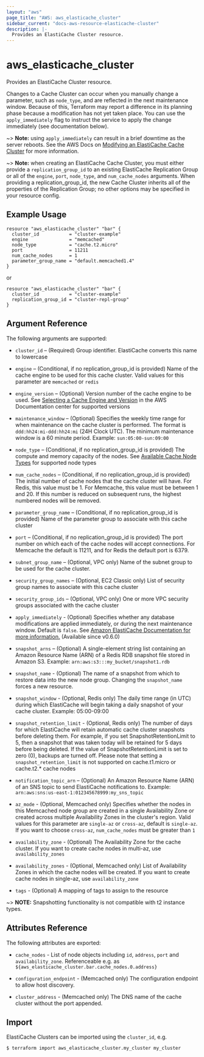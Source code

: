 ```yaml
---
layout: "aws"
page_title: "AWS: aws_elasticache_cluster"
sidebar_current: "docs-aws-resource-elasticache-cluster"
description: |-
  Provides an ElastiCache Cluster resource.
---
```


# aws\_elasticache\_cluster

Provides an ElastiCache Cluster resource.

Changes to a Cache Cluster can occur when you manually change a
parameter, such as `node_type`, and are reflected in the next maintenance
window. Because of this, Terraform may report a difference in its planning
phase because a modification has not yet taken place. You can use the
`apply_immediately` flag to instruct the service to apply the change immediately
(see documentation below).

~> **Note:** using `apply_immediately` can result in a
brief downtime as the server reboots. See the AWS Docs on
[Modifying an ElastiCache Cache Cluster][2] for more information.

~> **Note:** when creating an ElastiCache Cache Cluster, you must either provide a `replication_group_id`
to an existing ElastiCache Replication Group or all of the `engine`, `port`, `node_type`, and 
`num_cache_nodes` arguments.  When providing a replication_group_id, the new Cache Cluster inherits all 
of the properties of the Replication Group; no other options may be specified in your resource config.

## Example Usage

```hcl
resource "aws_elasticache_cluster" "bar" {
  cluster_id           = "cluster-example"
  engine               = "memcached"
  node_type            = "cache.t2.micro"
  port                 = 11211
  num_cache_nodes      = 1
  parameter_group_name = "default.memcached1.4"
}
```

or

```hcl
resource "aws_elasticache_cluster" "bar" {
  cluster_id           = "cluster-example"
  replication_group_id = "cluster-repl-group"
}
```

## Argument Reference

The following arguments are supported:

* `cluster_id` – (Required) Group identifier. ElastiCache converts
  this name to lowercase

* `engine` – (Conditional, if no replication_group_id is provided) Name of the cache engine to be used for this cache cluster.
 Valid values for this parameter are `memcached` or `redis`

* `engine_version` – (Optional) Version number of the cache engine to be used.
See [Selecting a Cache Engine and Version](https://docs.aws.amazon.com/AmazonElastiCache/latest/UserGuide/SelectEngine.html)
in the AWS Documentation center for supported versions

* `maintenance_window` – (Optional) Specifies the weekly time range for when maintenance
on the cache cluster is performed. The format is `ddd:hh24:mi-ddd:hh24:mi` (24H Clock UTC).
The minimum maintenance window is a 60 minute period. Example: `sun:05:00-sun:09:00`

* `node_type` – (Conditional, if no replication_group_id is provided) The compute and memory capacity of the nodes. See
[Available Cache Node Types](https://aws.amazon.com/elasticache/details#Available_Cache_Node_Types) for
supported node types

* `num_cache_nodes` – (Conditional, if no replication_group_id is provided) The initial number of cache nodes that the
cache cluster will have. For Redis, this value must be 1. For Memcache, this
value must be between 1 and 20. If this number is reduced on subsequent runs,
the highest numbered nodes will be removed.

* `parameter_group_name` – (Conditional, if no replication_group_id is provided) Name of the parameter group to associate
with this cache cluster

* `port` – (Conditional, if no replication_group_id is provided) The port number on which each of the cache nodes will
accept connections. For Memcache the default is 11211, and for Redis the default port is 6379.

* `subnet_group_name` – (Optional, VPC only) Name of the subnet group to be used
for the cache cluster.

* `security_group_names` – (Optional, EC2 Classic only) List of security group
names to associate with this cache cluster

* `security_group_ids` – (Optional, VPC only) One or more VPC security groups associated
 with the cache cluster

* `apply_immediately` - (Optional) Specifies whether any database modifications
     are applied immediately, or during the next maintenance window. Default is
     `false`. See [Amazon ElastiCache Documentation for more information.][1]
     (Available since v0.6.0)

* `snapshot_arns` – (Optional) A single-element string list containing an
Amazon Resource Name (ARN) of a Redis RDB snapshot file stored in Amazon S3.
Example: `arn:aws:s3:::my_bucket/snapshot1.rdb`

* `snapshot_name` - (Optional) The name of a snapshot from which to restore data into the new node group.  Changing the `snapshot_name` forces a new resource.

* `snapshot_window` - (Optional, Redis only) The daily time range (in UTC) during which ElastiCache will
begin taking a daily snapshot of your cache cluster. Example: 05:00-09:00

* `snapshot_retention_limit` - (Optional, Redis only) The number of days for which ElastiCache will
retain automatic cache cluster snapshots before deleting them. For example, if you set
SnapshotRetentionLimit to 5, then a snapshot that was taken today will be retained for 5 days
before being deleted. If the value of SnapshotRetentionLimit is set to zero (0), backups are turned off.
Please note that setting a `snapshot_retention_limit` is not supported on cache.t1.micro or cache.t2.* cache nodes

* `notification_topic_arn` – (Optional) An Amazon Resource Name (ARN) of an
SNS topic to send ElastiCache notifications to. Example:
`arn:aws:sns:us-east-1:012345678999:my_sns_topic`

* `az_mode` - (Optional, Memcached only) Specifies whether the nodes in this Memcached node group are created in a single Availability Zone or created across multiple Availability Zones in the cluster's region. Valid values for this parameter are `single-az` or `cross-az`, default is `single-az`. If you want to choose `cross-az`, `num_cache_nodes` must be greater than `1`

* `availability_zone` - (Optional) The Availability Zone for the cache cluster. If you want to create cache nodes in multi-az, use `availability_zones`

* `availability_zones` - (Optional, Memcached only) List of Availability Zones in which the cache nodes will be created. If you want to create cache nodes in single-az, use `availability_zone`

* `tags` - (Optional) A mapping of tags to assign to the resource

~> **NOTE:** Snapshotting functionality is not compatible with t2 instance types.

## Attributes Reference

The following attributes are exported:

* `cache_nodes` - List of node objects including `id`, `address`, `port` and `availability_zone`.
   Referenceable e.g. as `${aws_elasticache_cluster.bar.cache_nodes.0.address}`

* `configuration_endpoint` - (Memcached only) The configuration endpoint to allow host discovery.
* `cluster_address` - (Memcached only) The DNS name of the cache cluster without the port appended.

[1]: https://docs.aws.amazon.com/AmazonElastiCache/latest/APIReference/API_ModifyCacheCluster.html
[2]: https://docs.aws.amazon.com/AmazonElastiCache/latest/UserGuide/Clusters.Modify.html


## Import

ElastiCache Clusters can be imported using the `cluster_id`, e.g.

```
$ terraform import aws_elasticache_cluster.my_cluster my_cluster
```
